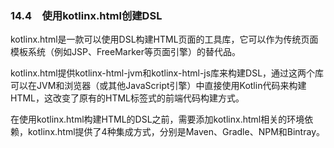 ### 14.4　使用kotlinx.html创建DSL

kotlinx.html是一款可以使用DSL构建HTML页面的工具库，它可以作为传统页面模板系统（例如JSP、FreeMarker等页面引擎）的替代品。

kotlinx.html提供kotlinx-html-jvm和kotlinx-html-js库来构建DSL，通过这两个库可以在JVM和浏览器（或其他JavaScript引擎）中直接使用Kotlin代码来构建HTML，这改变了原有的HTML标签式的前端代码构建方式。

在使用kotlinx.html构建HTML的DSL之前，需要添加kotlinx.html相关的环境依赖，kotlinx.html提供了4种集成方式，分别是Maven、Gradle、NPM和Bintray。

